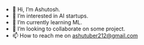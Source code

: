 - 👋 Hi, I’m Ashutosh.
- 👀 I’m interested in AI startups.
- 🌱 I’m currently learning ML.
- 💞️ I’m looking to collaborate on some project.
- 📫 How to reach me on ashutuber212@gmail.com

<!---
Ashutuber01/Ashutuber01 is a ✨ special ✨ repository because its `README.md` (this file) appears on your GitHub profile.
You can click the Preview link to take a look at your changes.
--->
